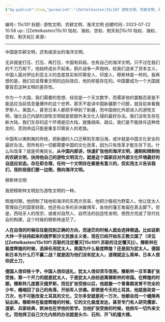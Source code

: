 ```yaml
---
{"dg-publish":true,"permalink":"/Zettelkasten/15c10f 游牧文明、农耕文明、海洋文明/","dgPassFrontmatter":true}
---
```


编号:: 15c10f
标题:: 游牧文明、农耕文明、海洋文明
创建时间:: 2023-07-22 10:58
up:: [[Zettelkasten/15c10 陆权、海权、空权、制天权\|15c10 陆权、海权、空权、制天权]]
来源:: 

---

中国是农耕文明，还有闽浙台的海洋文明。

无非就是打压、打压、再打压，中国有妈祖，也有自己的海洋文明。只不过在我们的千刀万剐下，他始终成长不起来。鸦片战争一声炮响，给我们送来了资本主义，中国人面对伊比利亚主义的态度其实和印第安人、印度人、穆斯林是一样的。我再想的是，我们应该尊重文明的边际效应，他的却是存在的。中国要成为一个大国就要容忍这种文明的差异性。

作为一个大国，我们需要的思想、经验是一个天文数字，而儒家他的罢黜百家是不能适应当前信息量爆炸的这个世界。那天不是讲中国新疆那个问题，就目前来看俄罗斯人、美国人，甚至日本人都把手伸到了新疆，而中国弱化外部进入的游牧文明，强化自己内部的游牧文明就是抵御外来文化入侵的最好办法。我们没有生存在新大陆，我们生存的这个环境是旧大陆，就像胡床、胡瓜，我们是不能排斥这种改变的，否则命运只能是重复印第安人的老路。

中国有以夷制夷的传统，把新疆的人口迁移到东南沿海，或许就是中国文化安全的最好办法。而所有的一切都需要中国的文化改革，因为只有改革才能生存下去。什么叫改革？就是师夷技长。**从中国内部讲，快速扩张他的海洋文明，遏制和限制他的农耕文明，扶持他自己的游牧文明活力，就是这个国家应对外部文化环境最好的自适应状态。存在即合理，任何一个文明存在都是有意义的，但实用主义告诉我们，现阶段我们要一边倒，倒向海洋文明。**

穆斯林文明

我把穆斯林文明划为游牧文明的一种。

辉煌时期，他控制了陆地和海洋的东西方贸易，他把沙俄视为野蛮人，他让犹太人管理自己的国家财政，他还有众多的非洲雇佣军，各地的藩王匍匐在真主脚下。但是，西班牙人的改宗，或者对自然人、自然法的创造性发明，使西方完成了现代社会的构建，这个时候的穆斯林迷茫了。

**人在自信的时候往往能找到正确的方向，而迷茫的时候人就会选择倒退。比如说斯大林一手扶持起来的俄罗斯沙文民族主义者，现在已经开始东正教立国了（详见[[Zettelkasten/15c10f1 苏联的注定覆灭\|15c10f1 苏联的注定覆灭]]）。穆斯林在极度辉煌的时候，选择任用犹太人。美国为什么极度辉煌？还是因为犹太人。德国和日本为什么打不赢二战？就是因为他们没有犹太人，道理就这么简单，日本人信仰武士刀，**

**德国人信仰铁十字，中国人信仰送礼，犹太人信仰货币信用。穆斯林一旦军事扩张受挫，第一个开刀的就是犹太人，于是犹太人纷纷逃离穆斯林的帝国。在辉煌的时期，穆斯林几度要灭俄罗斯，而在扩张受挫以后，他就像一个青春期发育不完全的少年，蜷缩回了自己的角落，开始军人世袭。即使是今天的土耳其，他就是政变一万次，也不可能改变土耳其的文化，艾尔多安就是死一万次，他都会找一个缝隙再钻出来。穆斯林在极度辉煌的时候，它的文化极度发达，甚至专门有人研究儒家、道家、兵家经典，欧洲也在学他的哲学。当他扩张受挫的时候，他排斥一切外来文化。而他捍卫自己文化内核的办法就是头巾、石刑、开飞机撞大楼。**
